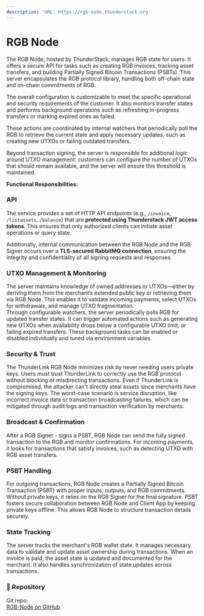 ```yaml
---
description: 'URL: https://rgb-node.thunderstack.org'
---
```


# RGB Node

The RGB Node, hosted by ThunderStack, manages RGB state for users. It offers a secure API for tasks such as creating RGB invoices, tracking asset transfers, and building Partially Signed Bitcoin Transactions (PSBTs). This server encapsulates the RGB protocol library, handling both off-chain state and on-chain commitments of RGB.

The overall configuration is customizable to meet the specific operational and security requirements of the customer. It also monitors transfer states and performs background operations such as refreshing in-progress transfers or marking expired ones as failed.

These actions are coordinated by internal watchers that periodically poll the RGB to retrieve the current state and apply necessary updates, such as creating new UTXOs or failing outdated transfers.&#x20;

Beyond transaction signing, the server is responsible for additional logic around UTXO management: customers can configure the number of UTXOs that should remain available, and the server will ensure this threshold is maintained.

**Functional Responsibilities:**

### API

&#x20;The service provides a set of HTTP API endpoints (e.g., `/invoice`, `/listassets`, `/balance`) that are **protected using Thunderstack JWT access tokens**. This ensures that only authorized clients can initiate asset operations or query state.

Additionally, internal communication between the  RGB Node and the  RGB Signer occurs over a **TLS-secured RabbitMQ connection**, ensuring the integrity and confidentiality of all signing requests and responses.

### **UTXO Management & Monitoring**

The server maintains knowledge of owned addresses or UTXOs—either by deriving them from the merchant’s extended public key or retrieving them via  RGB Node. This enables it to validate incoming payments, select UTXOs for withdrawals, and manage UTXO fragmentation.\
Through configurable watchers, the server periodically polls RGB for updated transfer states. It can trigger automated actions such as generating new UTXOs when availability drops below a configurable UTXO limit, or failing expired transfers. These background tasks can be enabled or disabled individually and tuned via environment variables.

### Security & Trust

The  ThunderLink RGB Node minimizes risk by never needing users private keys. Users must trust ThunderLink to correctly use the RGB protocol without blocking or misdirecting transactions. Even if ThunderLink is compromised, the attacker can't directly steal assets since merchants have the signing keys. The worst-case scenario is service disruption, like incorrect invoice data or transaction broadcasting failures, which can be mitigated through audit logs and transaction verification by merchants.

### Broadcast & Confirmation

After a RGB Signer - signs a PSBT, RGB Node can send the fully signed transaction to the RGB and monitor confirmations. For incoming payments, it looks for transactions that satisfy invoices, such as detecting UTXO with RGB asset transfers.

### PSBT Handling

For outgoing transactions,  RGB Node creates a Partially Signed Bitcoin Transaction (PSBT) with proper inputs, outputs, and RGB commitments. Without private keys, it relies on the RGB Signer for the final signature. PSBT fosters secure collaboration between  RGB Node and Client App by keeping private keys offline. This allows RGB Node to structure transaction details securely.

### State Tracking

The server tracks the merchant's RGB wallet state. It manages necessary data to validate and update asset ownership during transactions. When an invoice is paid, the asset state is updated and documented for the merchant. It also handles synchronization of state updates across transactions.

### 📁 Repository

Git repo: \
&#x20;[RGB-Node on GitHub](https://github.com/RGB-OS/RGB-Node)
